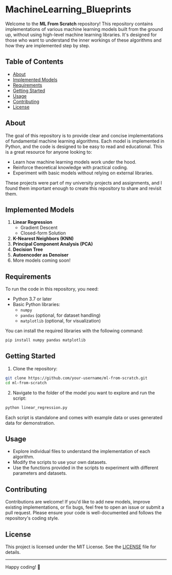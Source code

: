# MachineLearning_Blueprints

Welcome to the **ML From Scratch** repository! This repository contains implementations of various machine learning models built from the ground up, without using high-level machine learning libraries. It's designed for those who want to understand the inner workings of these algorithms and how they are implemented step by step.

## Table of Contents

- [About](#about)
- [Implemented Models](#implemented-models)
- [Requirements](#requirements)
- [Getting Started](#getting-started)
- [Usage](#usage)
- [Contributing](#contributing)
- [License](#license)

## About

The goal of this repository is to provide clear and concise implementations of fundamental machine learning algorithms. Each model is implemented in Python, and the code is designed to be easy to read and educational. This is a great resource for anyone looking to:

- Learn how machine learning models work under the hood.
- Reinforce theoretical knowledge with practical coding.
- Experiment with basic models without relying on external libraries.

These projects were part of my university projects and assignments, and I found them important enough to create this repository to share and revisit them.

## Implemented Models

1. **Linear Regression**
   - Gradient Descent
   - Closed-form Solution
2. **K-Nearest Neighbors (KNN)**
3. **Principal Component Analysis (PCA)**
4. **Decision Tree**
5. **Autoencoder as Denoiser**
6. More models coming soon!

## Requirements

To run the code in this repository, you need:

- Python 3.7 or later
- Basic Python libraries: 
  - `numpy`
  - `pandas` (optional, for dataset handling)
  - `matplotlib` (optional, for visualization)

You can install the required libraries with the following command:

```bash
pip install numpy pandas matplotlib
```

## Getting Started

1. Clone the repository:

```bash
git clone https://github.com/your-username/ml-from-scratch.git
cd ml-from-scratch
```

2. Navigate to the folder of the model you want to explore and run the script:

```bash
python linear_regression.py
```

Each script is standalone and comes with example data or uses generated data for demonstration.

## Usage

- Explore individual files to understand the implementation of each algorithm.
- Modify the scripts to use your own datasets.
- Use the functions provided in the scripts to experiment with different parameters and datasets.

## Contributing

Contributions are welcome! If you'd like to add new models, improve existing implementations, or fix bugs, feel free to open an issue or submit a pull request. Please ensure your code is well-documented and follows the repository's coding style.

## License

This project is licensed under the MIT License. See the [LICENSE](LICENSE) file for details.

---

Happy coding! 🚀
